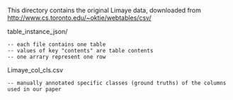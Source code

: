 This directory contains the original Limaye data, downloaded from http://www.cs.toronto.edu/~oktie/webtables/csv/

table_instance_json/

    -- each file contains one table
    -- values of key "contents" are table contents
    -- one arrary represent one row

Limaye_col_cls.csv
    
    -- manually annotated specific classes (ground truths) of the columns used in our paper
 